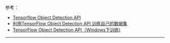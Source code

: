 参考：

- [Tensorflow Object Detection API](https://github.com/tensorflow/models/tree/master/research/object_detection)
- [利用TensorFlow Object Detection API 训练自己的数据集](https://zhuanlan.zhihu.com/p/27469690)
- [TensorFlow Object Detection API（Windows下训练)](https://www.cnblogs.com/mar-q/p/7579263.html)
------